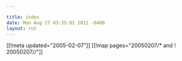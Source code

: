 ```yaml
---

title: index
date: Mon Aug 27 03:35:01 2012 -0400
layout: rut
---
```


[[!meta updated="2005-02-07"]]
[[!map pages="20050207/* and ! 20050207/*/*"]]
